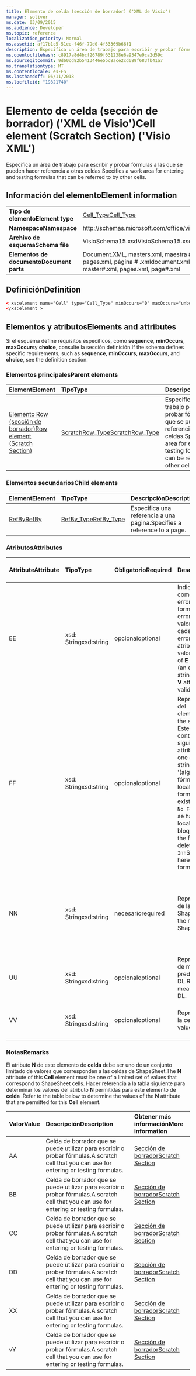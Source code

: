 ```yaml
---
title: Elemento de celda (sección de borrador) ('XML de Visio')
manager: soliver
ms.date: 03/09/2015
ms.audience: Developer
ms.topic: reference
localization_priority: Normal
ms.assetid: af17b1c5-51ee-f46f-79d0-4f33369b66f1
description: Especifica un área de trabajo para escribir y probar fórmulas a las que se pueden hacer referencia a otras celdas.
ms.openlocfilehash: c8917a8d4bcf26789f631238e6a9547e9ca2d59c
ms.sourcegitcommit: 9d60cd82b5413446e5bc8ace2cd689f683fb41a7
ms.translationtype: MT
ms.contentlocale: es-ES
ms.lasthandoff: 06/11/2018
ms.locfileid: "19821740"
---
```

# <a name="cell-element-scratch-section-visio-xml"></a><span data-ttu-id="bb119-103">Elemento de celda (sección de borrador) ('XML de Visio')</span><span class="sxs-lookup"><span data-stu-id="bb119-103">Cell element (Scratch Section) ('Visio XML')</span></span>

<span data-ttu-id="bb119-104">Especifica un área de trabajo para escribir y probar fórmulas a las que se pueden hacer referencia a otras celdas.</span><span class="sxs-lookup"><span data-stu-id="bb119-104">Specifies a work area for entering and testing formulas that can be referred to by other cells.</span></span>
  
## <a name="element-information"></a><span data-ttu-id="bb119-105">Información del elemento</span><span class="sxs-lookup"><span data-stu-id="bb119-105">Element information</span></span>

|||
|:-----|:-----|
|<span data-ttu-id="bb119-106">**Tipo de elemento**</span><span class="sxs-lookup"><span data-stu-id="bb119-106">**Element type**</span></span> <br/> |[<span data-ttu-id="bb119-107">Cell_Type</span><span class="sxs-lookup"><span data-stu-id="bb119-107">Cell_Type</span></span>](cell_type-complextypevisio-xml.md) <br/> |
|<span data-ttu-id="bb119-108">**Namespace**</span><span class="sxs-lookup"><span data-stu-id="bb119-108">**Namespace**</span></span> <br/> |http://schemas.microsoft.com/office/visio/2012/main  <br/> |
|<span data-ttu-id="bb119-109">**Archivo de esquema**</span><span class="sxs-lookup"><span data-stu-id="bb119-109">**Schema file**</span></span> <br/> |<span data-ttu-id="bb119-110">VisioSchema15.xsd</span><span class="sxs-lookup"><span data-stu-id="bb119-110">VisioSchema15.xsd</span></span>  <br/> |
|<span data-ttu-id="bb119-111">**Elementos de documento**</span><span class="sxs-lookup"><span data-stu-id="bb119-111">**Document parts**</span></span> <br/> |<span data-ttu-id="bb119-112">Document.XML, masters.xml, maestra # .xml, pages.xml, página # .xml</span><span class="sxs-lookup"><span data-stu-id="bb119-112">document.xml, masters.xml, master#.xml, pages.xml, page#.xml</span></span>  <br/> |
   
## <a name="definition"></a><span data-ttu-id="bb119-113">Definición</span><span class="sxs-lookup"><span data-stu-id="bb119-113">Definition</span></span>

```XML
< xs:element name="Cell" type="Cell_Type" minOccurs="0" maxOccurs="unbounded" >
</xs:element >
```

## <a name="elements-and-attributes"></a><span data-ttu-id="bb119-114">Elementos y atributos</span><span class="sxs-lookup"><span data-stu-id="bb119-114">Elements and attributes</span></span>

<span data-ttu-id="bb119-115">Si el esquema define requisitos específicos, como **sequence**, **minOccurs**, **maxOccurs**y **choice**, consulte la sección definición.</span><span class="sxs-lookup"><span data-stu-id="bb119-115">If the schema defines specific requirements, such as **sequence**, **minOccurs**, **maxOccurs**, and **choice**, see the definition section.</span></span> 
  
### <a name="parent-elements"></a><span data-ttu-id="bb119-116">Elementos principales</span><span class="sxs-lookup"><span data-stu-id="bb119-116">Parent elements</span></span>

|<span data-ttu-id="bb119-117">**Element**</span><span class="sxs-lookup"><span data-stu-id="bb119-117">**Element**</span></span>|<span data-ttu-id="bb119-118">**Tipo**</span><span class="sxs-lookup"><span data-stu-id="bb119-118">**Type**</span></span>|<span data-ttu-id="bb119-119">**Descripción**</span><span class="sxs-lookup"><span data-stu-id="bb119-119">**Description**</span></span>|
|:-----|:-----|:-----|
|[<span data-ttu-id="bb119-120">Elemento Row (sección de borrador)</span><span class="sxs-lookup"><span data-stu-id="bb119-120">Row element (Scratch Section)</span></span>](row-element-scratch-sectionvisio-xml.md) <br/> |[<span data-ttu-id="bb119-121">ScratchRow_Type</span><span class="sxs-lookup"><span data-stu-id="bb119-121">ScratchRow_Type</span></span>](scratch_type-complextypevisio-xml.md) <br/> |<span data-ttu-id="bb119-122">Especifica un área de trabajo para escribir y probar fórmulas a las que se pueden hacer referencia a otras celdas.</span><span class="sxs-lookup"><span data-stu-id="bb119-122">Specifies a work area for entering and testing formulas that can be referred to by other cells.</span></span>  <br/> |
   
### <a name="child-elements"></a><span data-ttu-id="bb119-123">Elementos secundarios</span><span class="sxs-lookup"><span data-stu-id="bb119-123">Child elements</span></span>

|<span data-ttu-id="bb119-124">**Element**</span><span class="sxs-lookup"><span data-stu-id="bb119-124">**Element**</span></span>|<span data-ttu-id="bb119-125">**Tipo**</span><span class="sxs-lookup"><span data-stu-id="bb119-125">**Type**</span></span>|<span data-ttu-id="bb119-126">**Descripción**</span><span class="sxs-lookup"><span data-stu-id="bb119-126">**Description**</span></span>|
|:-----|:-----|:-----|
|[<span data-ttu-id="bb119-127">RefBy</span><span class="sxs-lookup"><span data-stu-id="bb119-127">RefBy</span></span>](refby-element-cell_type-complextypevisio-xml.md) <br/> |[<span data-ttu-id="bb119-128">RefBy_Type</span><span class="sxs-lookup"><span data-stu-id="bb119-128">RefBy_Type</span></span>](refby_type-complextypevisio-xml.md) <br/> |<span data-ttu-id="bb119-129">Especifica una referencia a una página.</span><span class="sxs-lookup"><span data-stu-id="bb119-129">Specifies a reference to a page.</span></span>  <br/> |
   
### <a name="attributes"></a><span data-ttu-id="bb119-130">Atributos</span><span class="sxs-lookup"><span data-stu-id="bb119-130">Attributes</span></span>

|<span data-ttu-id="bb119-131">**Attribute**</span><span class="sxs-lookup"><span data-stu-id="bb119-131">**Attribute**</span></span>|<span data-ttu-id="bb119-132">**Tipo**</span><span class="sxs-lookup"><span data-stu-id="bb119-132">**Type**</span></span>|<span data-ttu-id="bb119-133">**Obligatorio**</span><span class="sxs-lookup"><span data-stu-id="bb119-133">**Required**</span></span>|<span data-ttu-id="bb119-134">**Descripción**</span><span class="sxs-lookup"><span data-stu-id="bb119-134">**Description**</span></span>|<span data-ttu-id="bb119-135">**Valores posibles**</span><span class="sxs-lookup"><span data-stu-id="bb119-135">**Possible values**</span></span>|
|:-----|:-----|:-----|:-----|:-----|
|<span data-ttu-id="bb119-136">E</span><span class="sxs-lookup"><span data-stu-id="bb119-136">E</span></span>  <br/> |<span data-ttu-id="bb119-137">xsd: String</span><span class="sxs-lookup"><span data-stu-id="bb119-137">xsd:string</span></span>  <br/> |<span data-ttu-id="bb119-138">opcional</span><span class="sxs-lookup"><span data-stu-id="bb119-138">optional</span></span>  <br/> |<span data-ttu-id="bb119-139">Indica que la fórmula da como resultado un error.</span><span class="sxs-lookup"><span data-stu-id="bb119-139">Indicates that the formula evaluates to an error.</span></span> <span data-ttu-id="bb119-140">El valor de **E** es el valor actual (una cadena de mensaje de error); el valor del atributo **V** es el último valor válido.</span><span class="sxs-lookup"><span data-stu-id="bb119-140">The value of **E** is the current value (an error message string); the value of the **V** attribute is the last valid value.</span></span>  <br/> |<span data-ttu-id="bb119-141">Una cadena de mensaje de error.</span><span class="sxs-lookup"><span data-stu-id="bb119-141">An error message string.</span></span>  <br/> |
|<span data-ttu-id="bb119-142">F</span><span class="sxs-lookup"><span data-stu-id="bb119-142">F</span></span>  <br/> |<span data-ttu-id="bb119-143">xsd: String</span><span class="sxs-lookup"><span data-stu-id="bb119-143">xsd:string</span></span>  <br/> |<span data-ttu-id="bb119-144">opcional</span><span class="sxs-lookup"><span data-stu-id="bb119-144">optional</span></span>  <br/> | <span data-ttu-id="bb119-145">Representa la fórmula del elemento.</span><span class="sxs-lookup"><span data-stu-id="bb119-145">Represents the element's formula.</span></span> <span data-ttu-id="bb119-146">Este atributo puede contener uno de las siguientes cadenas:</span><span class="sxs-lookup"><span data-stu-id="bb119-146">This attribute can contain one of the following strings:</span></span>  <br/>  <span data-ttu-id="bb119-147">'(algunos fórmula)' Si la fórmula existe localmente</span><span class="sxs-lookup"><span data-stu-id="bb119-147">'(some formula)' if the formula exists locally</span></span>  <br/>  <span data-ttu-id="bb119-148">`No Formula`Si la fórmula se ha eliminado localmente o bloqueada</span><span class="sxs-lookup"><span data-stu-id="bb119-148">`No Formula` if the formula is locally deleted or blocked</span></span>  <br/>  <span data-ttu-id="bb119-149">`Inh`Si la fórmula es heredada.</span><span class="sxs-lookup"><span data-stu-id="bb119-149">`Inh` if the formula is inherited.</span></span>  <br/> |<span data-ttu-id="bb119-150">Una fórmula.</span><span class="sxs-lookup"><span data-stu-id="bb119-150">A formula.</span></span>  <br/> |
|<span data-ttu-id="bb119-151">N</span><span class="sxs-lookup"><span data-stu-id="bb119-151">N</span></span>  <br/> |<span data-ttu-id="bb119-152">xsd: String</span><span class="sxs-lookup"><span data-stu-id="bb119-152">xsd:string</span></span>  <br/> |<span data-ttu-id="bb119-153">necesario</span><span class="sxs-lookup"><span data-stu-id="bb119-153">required</span></span>  <br/> |<span data-ttu-id="bb119-154">Representa el nombre de la celda ShapeSheet.</span><span class="sxs-lookup"><span data-stu-id="bb119-154">Represents the name of the ShapeSheet cell.</span></span>  <br/> |<span data-ttu-id="bb119-155">El nombre de la celda ShapeSheet.</span><span class="sxs-lookup"><span data-stu-id="bb119-155">The name of the ShapeSheet cell.</span></span>  <br/> <span data-ttu-id="bb119-156">Vea la sección comentarios que aparece a continuación.</span><span class="sxs-lookup"><span data-stu-id="bb119-156">See the Remarks section below.</span></span>  <br/> |
|<span data-ttu-id="bb119-157">U</span><span class="sxs-lookup"><span data-stu-id="bb119-157">U</span></span>  <br/> |<span data-ttu-id="bb119-158">xsd: String</span><span class="sxs-lookup"><span data-stu-id="bb119-158">xsd:string</span></span>  <br/> |<span data-ttu-id="bb119-159">opcional</span><span class="sxs-lookup"><span data-stu-id="bb119-159">optional</span></span>  <br/> |<span data-ttu-id="bb119-160">Representa una unidad de medida, el valor predeterminado es DL.</span><span class="sxs-lookup"><span data-stu-id="bb119-160">Represents a unit of measure The default is DL.</span></span>  <br/> |<span data-ttu-id="bb119-161">Las unidades de la celda.</span><span class="sxs-lookup"><span data-stu-id="bb119-161">The units of the cell.</span></span>  <br/> |
|<span data-ttu-id="bb119-162">V</span><span class="sxs-lookup"><span data-stu-id="bb119-162">V</span></span>  <br/> |<span data-ttu-id="bb119-163">xsd: String</span><span class="sxs-lookup"><span data-stu-id="bb119-163">xsd:string</span></span>  <br/> |<span data-ttu-id="bb119-164">opcional</span><span class="sxs-lookup"><span data-stu-id="bb119-164">optional</span></span>  <br/> |<span data-ttu-id="bb119-165">Representa el valor de la celda.</span><span class="sxs-lookup"><span data-stu-id="bb119-165">Represents the value of the cell.</span></span>  <br/> |<span data-ttu-id="bb119-166">El valor de la celda ShapeSheet.</span><span class="sxs-lookup"><span data-stu-id="bb119-166">The value of the ShapeSheet cell.</span></span>  <br/> |
   
### <a name="remarks"></a><span data-ttu-id="bb119-167">Notas</span><span class="sxs-lookup"><span data-stu-id="bb119-167">Remarks</span></span>

<span data-ttu-id="bb119-168">El atributo **N** de este elemento de **celda** debe ser uno de un conjunto limitado de valores que corresponden a las celdas de ShapeSheet.</span><span class="sxs-lookup"><span data-stu-id="bb119-168">The **N** attribute of this **Cell** element must be one of a limited set of values that correspond to ShapeSheet cells.</span></span> <span data-ttu-id="bb119-169">Hacer referencia a la tabla siguiente para determinar los valores del atributo **N** permitidas para este elemento de **celda** .</span><span class="sxs-lookup"><span data-stu-id="bb119-169">Refer to the table below to determine the values of the **N** attribute that are permitted for this **Cell** element.</span></span> 
  
|<span data-ttu-id="bb119-170">**Valor**</span><span class="sxs-lookup"><span data-stu-id="bb119-170">**Value**</span></span>|<span data-ttu-id="bb119-171">**Descripción**</span><span class="sxs-lookup"><span data-stu-id="bb119-171">**Description**</span></span>|<span data-ttu-id="bb119-172">**Obtener más información**</span><span class="sxs-lookup"><span data-stu-id="bb119-172">**More information**</span></span>|
|:-----|:-----|:-----|
|<span data-ttu-id="bb119-173">A</span><span class="sxs-lookup"><span data-stu-id="bb119-173">A</span></span>  <br/> |<span data-ttu-id="bb119-174">Celda de borrador que se puede utilizar para escribir o probar fórmulas.</span><span class="sxs-lookup"><span data-stu-id="bb119-174">A scratch cell that you can use for entering or testing formulas.</span></span>  <br/> |[<span data-ttu-id="bb119-175">Sección de borrador</span><span class="sxs-lookup"><span data-stu-id="bb119-175">Scratch Section</span></span>](scratch-section.md) <br/> |
|<span data-ttu-id="bb119-176">B</span><span class="sxs-lookup"><span data-stu-id="bb119-176">B</span></span>  <br/> |<span data-ttu-id="bb119-177">Celda de borrador que se puede utilizar para escribir o probar fórmulas.</span><span class="sxs-lookup"><span data-stu-id="bb119-177">A scratch cell that you can use for entering or testing formulas.</span></span>  <br/> |[<span data-ttu-id="bb119-178">Sección de borrador</span><span class="sxs-lookup"><span data-stu-id="bb119-178">Scratch Section</span></span>](scratch-section.md) <br/> |
|<span data-ttu-id="bb119-179">C</span><span class="sxs-lookup"><span data-stu-id="bb119-179">C</span></span>  <br/> |<span data-ttu-id="bb119-180">Celda de borrador que se puede utilizar para escribir o probar fórmulas.</span><span class="sxs-lookup"><span data-stu-id="bb119-180">A scratch cell that you can use for entering or testing formulas.</span></span>  <br/> |[<span data-ttu-id="bb119-181">Sección de borrador</span><span class="sxs-lookup"><span data-stu-id="bb119-181">Scratch Section</span></span>](scratch-section.md) <br/> |
|<span data-ttu-id="bb119-182">D</span><span class="sxs-lookup"><span data-stu-id="bb119-182">D</span></span>  <br/> |<span data-ttu-id="bb119-183">Celda de borrador que se puede utilizar para escribir o probar fórmulas.</span><span class="sxs-lookup"><span data-stu-id="bb119-183">A scratch cell that you can use for entering or testing formulas.</span></span>  <br/> |[<span data-ttu-id="bb119-184">Sección de borrador</span><span class="sxs-lookup"><span data-stu-id="bb119-184">Scratch Section</span></span>](scratch-section.md) <br/> |
|<span data-ttu-id="bb119-185">X</span><span class="sxs-lookup"><span data-stu-id="bb119-185">X</span></span>  <br/> |<span data-ttu-id="bb119-186">Celda de borrador que se puede utilizar para escribir o probar fórmulas.</span><span class="sxs-lookup"><span data-stu-id="bb119-186">A scratch cell that you can use for entering or testing formulas.</span></span>  <br/> |[<span data-ttu-id="bb119-187">Sección de borrador</span><span class="sxs-lookup"><span data-stu-id="bb119-187">Scratch Section</span></span>](scratch-section.md) <br/> |
|<span data-ttu-id="bb119-188">v</span><span class="sxs-lookup"><span data-stu-id="bb119-188">Y</span></span>  <br/> |<span data-ttu-id="bb119-189">Celda de borrador que se puede utilizar para escribir o probar fórmulas.</span><span class="sxs-lookup"><span data-stu-id="bb119-189">A scratch cell that you can use for entering or testing formulas.</span></span>  <br/> |[<span data-ttu-id="bb119-190">Sección de borrador</span><span class="sxs-lookup"><span data-stu-id="bb119-190">Scratch Section</span></span>](scratch-section.md) <br/> |
   

